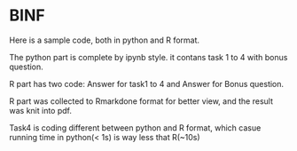 # BINF

Here is a sample code, both in python and R format. 

The python part is complete by ipynb style. it contans task 1 to 4 with bonus question.

R part has two code: Answer for task1 to 4 and Answer for Bonus question.

R part was collected to Rmarkdone format for better view, and the result was knit into pdf.

Task4 is coding different between python and R format, which casue running time in python(< 1s) is way less that R(~10s)

